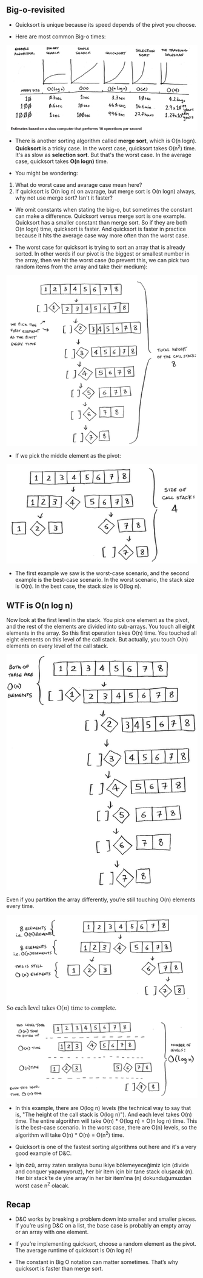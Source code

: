 ## Big-o-revisited

- Quicksort is unique because its speed depends of the pivot you choose.

- Here are most common Big-o times:

![big-o-runtimes](images/big-o-runtimes.png)

- There is another sorting algorithm called **merge sort**, which is O(n logn). **Quicksort** is a tricky case. In the worst case, quicksort takes O(n<sup>2</sup>) time. It's as slow as **selection sort**. But that's the worst case. In the average case, quicksort takes **O(n logn)** time.

- You might be wondering:

1. What do worst case and avarage case mean here?
1. If quicksort is O(n log n) on avarage, but merge sort is O(n logn) always, why not use merge sort? Isn't it faster?

- We omit constants when stating the big-o, but sometimes the constant can make a difference. Quicksort versus merge sort is one example. Quicksort has a smaller constant than merge sort. So if they are both O(n logn) time, quicksort is faster. And quicksort is faster in practice because it hits the average case way more often than the worst case.

- The worst case for quicksort is trying to sort an array that is already sorted. In other words if our pivot is the biggest or smallest number in the array, then we hit the worst case (to prevent this, we can pick two random items from the array and take their medium):

![pivot-first](images/pivot-first.png)

- If we pick the middle element as the pivot:

![pivot-middle](images/pivot-middle.png)

- The first example we saw is the worst-case scenario, and the second example is the best-case scenario. In the worst scenario, the stack size is O(n). In the best case, the stack size is O(log n).

## WTF is O(n log n)

Now look at the first level in the stack. You pick one element as the pivot, and the rest of the elements are divided into sub-arrays. You touch all eight elements in the array. So this first operation takes O(n) time. You touched all eight elements on this level of the call stack. But actually, you touch O(n) elements on every level of the call stack.

![n-logn](images/n-logn.png)

Even if you partition the array differently, you’re still touching O(n) elements every time.

![n-logn2](images/n-logn2.png)

- In this example, there are O(log n) levels (the technical way to say that is, "The height of the call stack is O(log n)"). And each level takes O(n) time. The entire algorithm will take O(n) * O(log n) = O(n log n) time. This is the best-case scenario. In the worst case, there are O(n) levels, so the algorithm will take O(n) * O(n) = O(n<sup>2</sup>) time.

- Quicksort is one of the fastest sorting algorithms out here and it's a very good example of D&C.

- İşin özü, array zaten sıralıysa bunu ikiye bölemeyeceğimiz için (divide and conquer yapamıyoruz), her bir item için bir tane stack oluşacak (n). Her bir stack'te de yine array'in her bir item'ına (n) dokunduğumuzdan worst case n<sup>2</sup> olacak.

## Recap

- D&C works by breaking a problem down into smaller and smaller pieces. If you’re using D&C on a list, the base case is probably an empty array or an array with one element.

- If you’re implementing quicksort, choose a random element as the pivot. The average runtime of quicksort is O(n log n)!

- The constant in Big O notation can matter sometimes. That’s why quicksort is faster than merge sort.